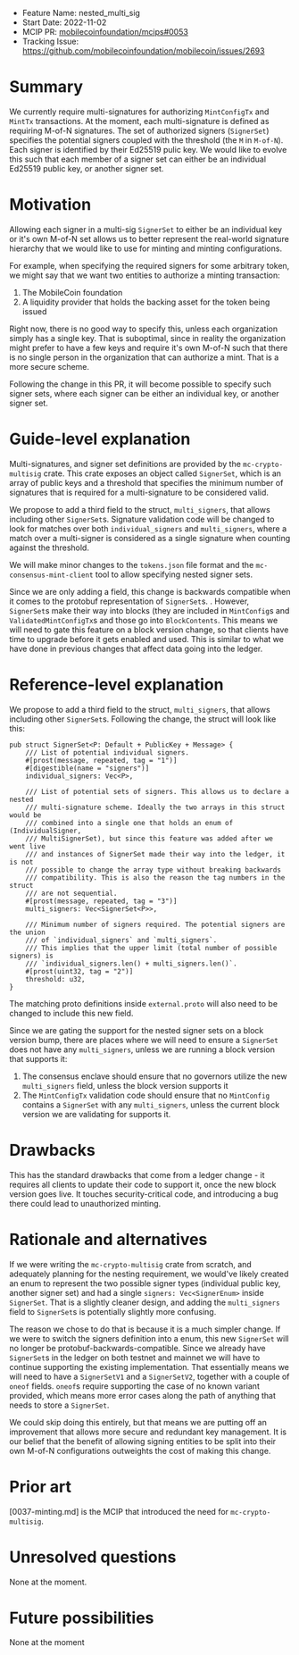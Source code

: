 - Feature Name: nested_multi_sig
- Start Date: 2022-11-02
- MCIP PR: [mobilecoinfoundation/mcips#0053](https://github.com/mobilecoinfoundation/mcips/pull/0053)
- Tracking Issue: https://github.com/mobilecoinfoundation/mobilecoin/issues/2693

# Summary
[summary]: #summary

We currently require multi-signatures for authorizing `MintConfigTx` and `MintTx` transactions. At the moment, each multi-signature is defined as requiring M-of-N signatures. The set of authorized signers (`SignerSet`) specifies the potential signers coupled with the threshold (the `M` in `M-of-N`). Each signer is identified by their Ed25519 pulic key.
We would like to evolve this such that each member of a signer set can either be an individual Ed25519 public key, or another signer set.

# Motivation
[motivation]: #motivation

Allowing each signer in a multi-sig `SignerSet` to either be an individual key or it's own M-of-N set allows us to better represent the real-world signature hierarchy that we would like to use for minting and minting configurations.

For example, when specifying the required signers for some arbitrary token, we might say that we want two entities to authorize a minting transaction:
1. The MobileCoin foundation
2. A liquidity provider that holds the backing asset for the token being issued

Right now, there is no good way to specify this, unless each organization simply has a single key. That is suboptimal, since in reality the organization might prefer to have a few keys and require it's own M-of-N such that there is no single person in the organization that can authorize a mint. That is a more secure scheme.

Following the change in this PR, it will become possible to specify such signer sets, where each signer can be either an individual key, or another signer set.

# Guide-level explanation
[guide-level-explanation]: #guide-level-explanation

Multi-signatures, and signer set definitions are provided by the `mc-crypto-multisig` crate. This crate exposes an object called `SignerSet`, which is an array of public keys and a threshold that specifies the minimum number of signatures that is required for a multi-signature to be considered valid.

We propose to add a third field to the struct, `multi_signers`, that allows including other `SignerSet`s. Signature validation code will be changed to look for matches over both `individual_signers` and `multi_signers`, where a match over a multi-signer is considered as a single signature when counting against the threshold.

We will make minor changes to the `tokens.json` file format and the `mc-consensus-mint-client` tool to allow specifying nested signer sets.

Since we are only adding a field, this change is backwards compatible when it comes to the protobuf representation of `SignerSet`s. . However, `SignerSet`s make their way into blocks (they are included in `MintConfig`s and `ValidatedMintConfigTx`s and those go into `BlockContents`. This means we will need to gate this feature on a block version change, so that clients have time to upgrade before it gets enabled and used. This is similar to what we have done in previous changes that affect data going into the ledger.

# Reference-level explanation
[reference-level-explanation]: #reference-level-explanation

We propose to add a third field to the struct, `multi_signers`, that allows including other `SignerSet`s. Following the change, the struct will look like this:
```
pub struct SignerSet<P: Default + PublicKey + Message> {
    /// List of potential individual signers.
    #[prost(message, repeated, tag = "1")]
    #[digestible(name = "signers")]
    individual_signers: Vec<P>,

    /// List of potential sets of signers. This allows us to declare a nested
    /// multi-signature scheme. Ideally the two arrays in this struct would be
    /// combined into a single one that holds an enum of (IndividualSigner,
    /// MultiSignerSet), but since this feature was added after we went live
    /// and instances of SignerSet made their way into the ledger, it is not
    /// possible to change the array type without breaking backwards
    /// compatibility. This is also the reason the tag numbers in the struct
    /// are not sequential.
    #[prost(message, repeated, tag = "3")]
    multi_signers: Vec<SignerSet<P>>,

    /// Minimum number of signers required. The potential signers are the union
    /// of `individual_signers` and `multi_signers`.
    /// This implies that the upper limit (total number of possible signers) is
    /// `individual_signers.len() + multi_signers.len()`.
    #[prost(uint32, tag = "2")]
    threshold: u32,
}
```

The matching proto definitions inside `external.proto` will also need to be changed to include this new field.

Since we are gating the support for the nested signer sets on a block version bump, there are places where we will need to ensure a `SignerSet` does not have any `multi_signers`, unless we are running a block version that supports it:
1. The consensus enclave should ensure that no governors utilize the new `multi_signers` field, unless the block version supports it
1. The `MintConfigTx` validation code should ensure that no `MintConfig` contains a `SignerSet` with any `multi_signers`, unless the current block version we are validating for supports it.


# Drawbacks
[drawbacks]: #drawbacks

This has the standard drawbacks that come from a ledger change - it requires all clients to update their code to support it, once the new block version goes live. It touches security-critical code, and introducing a bug there could lead to unauthorized minting.

# Rationale and alternatives
[rationale-and-alternatives]: #rationale-and-alternatives

If we were writing the `mc-crypto-multisig` crate from scratch, and adequately planning for the nesting requirement, we would've likely created an enum to represent the two possible signer types (individual public key, another signer set) and had a single `signers: Vec<SignerEnum>` inside `SignerSet`. That is a slightly cleaner design, and adding the `multi_signers` field to `SignerSet`s is potentially slightly more confusing.

The reason we chose to do that is because it is a much simpler change. If we were to switch the signers definition into a enum, this new `SignerSet` will no longer be protobuf-backwards-compatible. Since we already have `SignerSet`s in the ledger on both testnet and mainnet we will have to continue supporting the existing implementation. That essentially means we will need to have a `SignerSetV1` and a `SignerSetV2`, together with a couple of `oneof` fields. `oneof`s require supporting the case of no known variant provided, which means more error cases along the path of anything that needs to store a `SignerSet`.

We could skip doing this entirely, but that means we are putting off an improvement that allows more secure and redundant key management. It is our belief that the benefit of allowing signing entities to be split into their own M-of-N configurations outweights the cost of making this change.

# Prior art
[prior-art]: #prior-art

[0037-minting.md] is the MCIP that introduced the need for `mc-crypto-multisig`.

# Unresolved questions
[unresolved-questions]: #unresolved-questions

None at the moment.

# Future possibilities
[future-possibilities]: #future-possibilities

None at the moment
